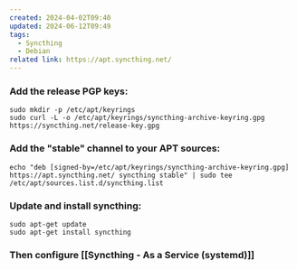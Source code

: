 ```yaml
---
created: 2024-04-02T09:40
updated: 2024-06-12T09:49
tags:
  - Syncthing
  - Debian
related link: https://apt.syncthing.net/
---
```

### Add the release PGP keys:
```shell
sudo mkdir -p /etc/apt/keyrings
sudo curl -L -o /etc/apt/keyrings/syncthing-archive-keyring.gpg https://syncthing.net/release-key.gpg
```

### Add the "stable" channel to your APT sources:
```shell
echo "deb [signed-by=/etc/apt/keyrings/syncthing-archive-keyring.gpg] https://apt.syncthing.net/ syncthing stable" | sudo tee /etc/apt/sources.list.d/syncthing.list
```

### Update and install syncthing:
```shell
sudo apt-get update
sudo apt-get install syncthing
```

### Then configure [[Syncthing - As a Service (systemd)]]